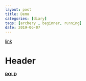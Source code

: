 ```yaml
---
layout: post
title: Demo
categories: [diary] 
tags: [archery , beginner, running]
date: 2019-06-07
---
```

[link](exmaple.com)

# Header

**BOLD**
